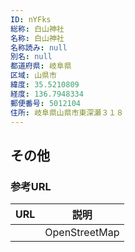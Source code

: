 ```yaml
---
ID: nYFks
総称: 白山神社
名称: 白山神社
名称読み: null
別名: null
都道府県: 岐阜県
区域: 山県市
緯度: 35.5210809
経度: 136.7948334
郵便番号: 5012104
住所: 岐阜県山県市東深瀬３１８
---
```


## その他

### 参考URL

| URL | 説明          |
| --- | ------------- |
|     | OpenStreetMap |
